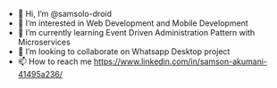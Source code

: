- 👋 Hi, I’m @samsolo-droid
- 👀 I’m interested in Web Development and Mobile Development
- 🌱 I’m currently learning Event Driven Administration Pattern with Microservices
- 💞️ I’m looking to collaborate on Whatsapp Desktop project
- 📫 How to reach me
  https://www.linkedin.com/in/samson-akumani-41495a236/



<!---
samsolo-droid/samsolo-droid is a ✨ special ✨ repository because its `README.md` (this file) appears on your GitHub profile.
You can click the Preview link to take a look at your changes.
--->
